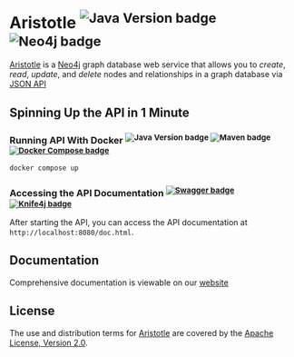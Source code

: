Aristotle <sup>![Java Version badge][Java Version badge]</sup> <sup>![Neo4j badge][Neo4j badge]</sup>
========

[Aristotle] is a [Neo4j] graph database web service that allows you to _create_, _read_, _update_, and _delete_ nodes
and relationships in a graph database via [JSON API](https://jsonapi.org/format/)

Spinning Up the API in 1 Minute
-------------------------------

### Running API With Docker <sup>![Java Version badge][Java Version badge] ![Maven badge][Maven badge] [![Docker Compose badge][Docker Compose badge]](https://docs.docker.com/engine/install/)</sup>

```bash
docker compose up
```

### Accessing the API Documentation <sup>[![Swagger badge][Swagger badge]](https://swagger.io/) [![Knife4j badge][Knife4j badge]](https://doc.xiaominfo.com/)</sup>

After starting the API, you can access the API documentation at `http://localhost:8080/doc.html`.

Documentation
-------------

Comprehensive documentation is viewable on our [website][Documentation]

License
-------

The use and distribution terms for [Aristotle] are covered by the [Apache License, Version 2.0].

[Apache License Badge]: https://img.shields.io/badge/Apache%202.0-F25910.svg?style=for-the-badge&logo=Apache&logoColor=white
[Apache License, Version 2.0]: http://www.apache.org/licenses/LICENSE-2.0.html
[Docker Compose badge]: https://img.shields.io/badge/Docker%20Compose-2596EC?style=for-the-badge&logo=docker&logoColor=white

[Aristotle]: https://github.com/paion-data/aristotle
[Documentation]: https://paion-data.github.io/aristotle/

[Neo4j]: https://neo4j.com

[Maven badge]: https://img.shields.io/badge/Maven-DF5931?style=for-the-badge&logo=apachemaven&logoColor=white

[Java Version badge]: https://img.shields.io/badge/Java-17-brightgreen?style=for-the-badge&logo=OpenJDK&logoColor=white
[Neo4j badge]: https://img.shields.io/badge/Neo4j-5.23.0-blue?style=for-the-badge&logo=neo4j&logoColor=white
[Swagger badge]: https://img.shields.io/badge/Swagger-IO-blue?style=for-the-badge&logo=swagger&logoColor=white
[Knife4j badge]: https://img.shields.io/badge/Knife4j-DOC-brightgreen?style=for-the-badge&logo=knife4j&logoColor=white
